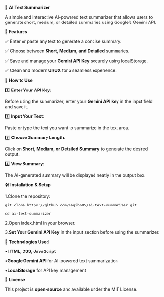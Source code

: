**📝 AI Text Summarizer**

A simple and interactive AI-powered text summarizer that allows users to generate short, medium, or detailed summaries using Google’s Gemini API.

**🚀 Features**

✅ Enter or paste any text to generate a concise summary.

✅ Choose between **Short, Medium, and Detailed** summaries.

✅ Save and manage your **Gemini API Key** securely using localStorage.

✅ Clean and modern **UI/UX** for a seamless experience.

**📌 How to Use**

1️⃣ **Enter Your API Key**:

Before using the summarizer, enter your **Gemini API key** in the input field and save it.

2️⃣ **Input Your Text**:

Paste or type the text you want to summarize in the text area.

3️⃣ **Choose Summary Length**:

Click on **Short, Medium, or Detailed Summary** to generate the desired output.

4️⃣ **View Summary**:

The AI-generated summary will be displayed neatly in the output box.

**🛠️ Installation & Setup**

1.Clone the repository:

`git clone https://github.com/aaqib605/ai-text-summarizer.git `

`cd ai-text-summarizer `

2.Open index.html in your browser.

3.**Set Your Gemini API Key** in the input section before using the summarizer.

**🔗 Technologies Used**

•**HTML, CSS, JavaScript**

•**Google Gemini API** for AI-powered text summarization

•**LocalStorage** for API key management

**📜 License**

This project is **open-source** and available under the MIT License.
